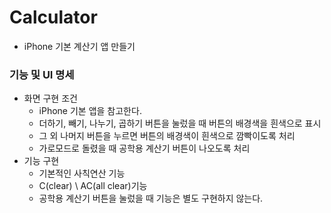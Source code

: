 # Calculator
- iPhone 기본 계산기 앱 만들기

### 기능 및 UI 명세
- 화면 구현 조건
  - iPhone 기본 앱을 참고한다.
  - 더하기, 빼기, 나누기, 곱하기 버튼을 눌렀을 때 버튼의 배경색을 흰색으로 표시
  - 그 외 나머지 버튼을 누르면 버튼의 배경색이 흰색으로 깜빡이도록 처리 
  - 가로모드로 돌렸을 때 공학용 계산기 버튼이 나오도록 처리   
- 기능 구현 
  - 기본적인 사칙연산 기능
  - C(clear) \ AC(all clear)기능
  - 공학용 계산기 버튼을 눌렀을 때 기능은 별도 구현하지 않는다.

